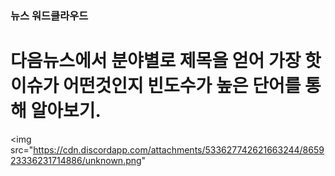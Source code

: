 ### 뉴스 워드클라우드

# 다음뉴스에서 분야별로 제목을 얻어 가장 핫 이슈가 어떤것인지 빈도수가 높은 단어를 통해 알아보기.

<img src="https://cdn.discordapp.com/attachments/533627742621663244/865923336231714886/unknown.png"